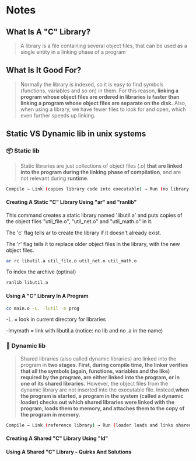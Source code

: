 # Notes

## What Is A "C" Library?

> A library is a file containing several object files, that can be used as a single entity in a linking phase of a program

## What Is It Good For?

>  Normally the library is indexed, so it is easy to find symbols (functions, variables and so on) in them. For this reason, **linking a program whose object files are ordered in libraries is faster than linking a program whose object files are separate on the disk.** Also, when using a library, we have fewer files to look for and open, which even further speeds up linking.

## Static VS Dynamic lib in unix systems

### 📦 Static lib

> Static libraries are just collections of object files (.o) **that are linked into the program during the linking phase of compilation**, and are not relevant during **runtime**.

```bash
Compile → Link (copies library code into executable) → Run (no library needed)
```

#### Creating A Static "C" Library Using "ar" and "ranlib"

This command creates a static library named 'libutil.a' and puts copies of the object files "util_file.o", "util_net.o" and "util_math.o" in it.

The 'c' flag tells ar to create the library if it doesn't already exist.

The 'r' flag tells it to replace older object files in the library, with the new object files.

```bash
ar rc libutil.a util_file.o util_net.o util_math.o
```
To index the archive (optinal)

```bash
ranlib libutil.a
```

#### Using A "C" Library In A Program

```bash
cc main.o -L. -lutil -o prog
```

-L. = look in current directory for libraries

-lmymath = link with libutil.a (notice: no lib and no .a in the name)


### 🔗 Dynamic lib

> Shared libraries (also called dynamic libraries) are linked into the program in **two stages**. **First, during compile time, the linker verifies that all the symbols (again, functions, variables and the like) required by the program, are either linked into the program, or in one of its shared libraries.** However, the object files from the dynamic library are not inserted into the executable file. Instead,**when the program is started, a program in the system (called a dynamic loader) checks out which shared libraries were linked with the program, loads them to memory, and attaches them to the copy of the program in memory.**

```bash
Compile → Link (reference library) → Run (loader loads and links shared library into memory)
```

#### Creating A Shared "C" Library Using "ld"

#### Using A Shared "C" Library - Quirks And Solutions








